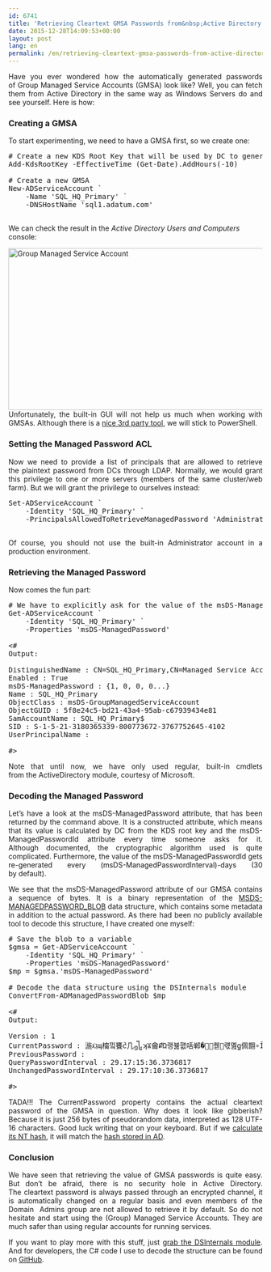 ```yaml
---
id: 6741
title: 'Retrieving Cleartext GMSA Passwords from&nbsp;Active Directory'
date: 2015-12-28T14:09:53+00:00
layout: post
lang: en
permalink: /en/retrieving-cleartext-gmsa-passwords-from-active-directory/
---
```

<p style="text-align: justify;">
  Have you ever wondered how the&nbsp;automatically generated passwords of&nbsp;Group Managed Service Accounts (GMSA) look like? Well, you can fetch them from&nbsp;Active Directory in&nbsp;the&nbsp;same way as&nbsp;Windows Servers do&nbsp;and see yourself. Here is&nbsp;how:
</p>

### Creating a&nbsp;GMSA

To&nbsp;start experimenting, we need to&nbsp;have a&nbsp;GMSA first, so&nbsp;we create one:

<pre class="lang:ps decode:true"># Create a&nbsp;new KDS Root Key that&nbsp;will be used by&nbsp;DC to&nbsp;generate managed passwords
Add-KdsRootKey -EffectiveTime (Get-Date).AddHours(-10)

# Create a&nbsp;new GMSA
New-ADServiceAccount `
	-Name 'SQL_HQ_Primary' `
	-DNSHostName 'sql1.adatum.com'

</pre>

We can check the&nbsp;result in&nbsp;the&nbsp;_Active Directory Users and&nbsp;Computers_ console:

<p style="text-align: justify;">
  <img class="aligncenter wp-image-6821 size-full" src="https://www.dsinternals.com/wp-content/uploads/gmsa.png" alt="Group Managed Service Account" width="590" height="320" srcset="https://www.dsinternals.com/wp-content/uploads/gmsa.png 590w, https://www.dsinternals.com/wp-content/uploads/gmsa-300x163.png 300w" sizes="(max-width: 590px) 100vw, 590px" />Unfortunately, the&nbsp;built-in GUI will not help us much when&nbsp;working with GMSAs. Although&nbsp;there is&nbsp;a <a href="http://www.cjwdev.com/Software/MSAGUI/Info.html">nice 3rd party tool</a>, we will stick to&nbsp;PowerShell.
</p>

### Setting the&nbsp;Managed Password ACL

<p style="text-align: justify;">
  Now&nbsp;we need to provide a list of&nbsp;principals that&nbsp;are allowed to&nbsp;retrieve the&nbsp;plaintext password from&nbsp;DCs through LDAP. Normally, we would grant this privilege to one or&nbsp;more servers (members of&nbsp;the same cluster/web farm). But&nbsp;we will grant the&nbsp;privilege to&nbsp;ourselves instead:
</p>

<pre class="lang:default decode:true ">Set-ADServiceAccount `
	-Identity 'SQL_HQ_Primary' `
	-PrincipalsAllowedToRetrieveManagedPassword 'Administrator'

</pre>

<p style="text-align: justify;">
  Of&nbsp;course, you should not use the&nbsp;built-in Administrator account in&nbsp;a production environment.
</p>

### Retrieving the&nbsp;Managed Password

Now&nbsp;comes the&nbsp;fun part:

<pre class="lang:ps decode:true"># We have to&nbsp;explicitly ask for&nbsp;the&nbsp;value of&nbsp;the msDS-ManagedPassword attribute. Even&nbsp;a&nbsp;wildcard (*) would not work.
Get-ADServiceAccount `
	-Identity 'SQL_HQ_Primary' `
	-Properties 'msDS-ManagedPassword'

&lt;#
Output:

DistinguishedName&nbsp;: CN=SQL_HQ_Primary,CN=Managed Service Accounts,DC=Adatum,DC=com
Enabled&nbsp;: True
msDS-ManagedPassword&nbsp;: {1, 0, 0, 0...}
Name&nbsp;: SQL_HQ_Primary
ObjectClass&nbsp;: msDS-GroupManagedServiceAccount
ObjectGUID&nbsp;: 5f8e24c5-bd21-43a4-95ab-c67939434e81
SamAccountName&nbsp;: SQL_HQ_Primary$
SID&nbsp;: S-1-5-21-3180365339-800773672-3767752645-4102
UserPrincipalName&nbsp;:

#&gt;</pre>

<p style="text-align: justify;">
  Note that&nbsp;until now, we have only used regular, built-in cmdlets from&nbsp;the&nbsp;ActiveDirectory module, courtesy of&nbsp;Microsoft.
</p>

<h3 style="text-align: justify;">
  Decoding the&nbsp;Managed Password
</h3>

<p style="text-align: justify;">
  Let&#8217;s have a&nbsp;look at the&nbsp;msDS-ManagedPassword attribute, that&nbsp;has been returned by&nbsp;the command above. It is&nbsp;a constructed attribute, which&nbsp;means that&nbsp;its value is&nbsp;calculated by&nbsp;DC from&nbsp;the&nbsp;KDS root key and&nbsp;the&nbsp;msDS-ManagedPasswordId attribute every time someone asks for&nbsp;it. Although&nbsp;documented, the&nbsp;cryptographic algorithm used is&nbsp;quite complicated. Furthermore, the&nbsp;value of&nbsp;the msDS-ManagedPasswordId gets re-generated every (msDS-ManagedPasswordInterval)-days (30 by&nbsp;default).
</p>

<p style="text-align: justify;">
  We see that&nbsp;the&nbsp;msDS-ManagedPassword attribute of&nbsp;our GMSA contains a&nbsp;sequence of&nbsp;bytes. It is&nbsp;a binary representation of&nbsp;the <a href="https://msdn.microsoft.com/en-us/library/hh881234.aspx">MSDS-MANAGEDPASSWORD_BLOB</a> data structure, which&nbsp;contains some metadata in&nbsp;addition to&nbsp;the actual password. As&nbsp;there had been no publicly available tool to&nbsp;decode this structure, I&nbsp;have created one myself:
</p>

<pre class="lang:ps decode:true "># Save the&nbsp;blob to&nbsp;a variable
$gmsa = Get-ADServiceAccount `
	-Identity 'SQL_HQ_Primary' `
	-Properties 'msDS-ManagedPassword'
$mp = $gmsa.'msDS-ManagedPassword'

# Decode the&nbsp;data structure using the&nbsp;DSInternals module
ConvertFrom-ADManagedPasswordBlob $mp

&lt;#
Output:

Version&nbsp;: 1
CurrentPassword&nbsp;: 湤ୟɰ橣낔饔ᦺ几᧾ʞꈠ⿕ՔὬ랭뷾햾咶郸�렇ͧ퀟᝘럓몚ꬶ佩䎖∘Ǐ㦗ן뱷鼹⽩Ⲃ⫝咽㠅Ｅ䠹鸞왶婰鞪
PreviousPassword&nbsp;:
QueryPasswordInterval&nbsp;: 29.17:15:36.3736817
UnchangedPasswordInterval&nbsp;: 29.17:10:36.3736817

#&gt;</pre>

<p style="text-align: justify;">
  TADA!!! The&nbsp;CurrentPassword property contains the&nbsp;actual cleartext password of&nbsp;the GMSA in&nbsp;question. Why&nbsp;does it look like gibberish? Because&nbsp;it is&nbsp;just 256 bytes of&nbsp;pseudorandom data, interpreted as&nbsp;128 UTF-16 characters. Good luck writing that on your keyboard. But&nbsp;if&nbsp;we <a href="https://www.dsinternals.com/en/dsinternals-powershell-module-released/">calculate its NT hash</a>, it will match the <a href="https://www.dsinternals.com/en/dumping-ntds-dit-files-using-powershell/">hash stored in&nbsp;AD</a>.
</p>

<h3 style="text-align: justify;">
  Conclusion
</h3>

<p style="text-align: justify;">
  We have seen that&nbsp;retrieving the&nbsp;value of GMSA passwords is&nbsp;quite easy. But&nbsp;don&#8217;t be afraid, there is&nbsp;no security hole in&nbsp;Active Directory. The cleartext password is&nbsp;always passed through an encrypted channel, it is&nbsp;automatically changed on a&nbsp;regular basis and&nbsp;even&nbsp;members of&nbsp;the Domain  Admins group are not allowed to&nbsp;retrieve it by&nbsp;default. So&nbsp;do&nbsp;not hesitate and&nbsp;start using the&nbsp;(Group) Managed Service Accounts. They are much safer than&nbsp;using regular accounts for&nbsp;running services.
</p>

<p style="text-align: justify;">
  If&nbsp;you want to&nbsp;play more with this stuff, just <a href="https://www.dsinternals.com/en/downloads/">grab the&nbsp;DSInternals module</a>. And&nbsp;for developers, the&nbsp;C# code I&nbsp;use to&nbsp;decode the&nbsp;structure can be found on <a href="https://github.com/MichaelGrafnetter/DSInternals/blob/master/Src/DSInternals.Common/Data/Principals/ManagedPassword.cs">GitHub</a>.
</p>